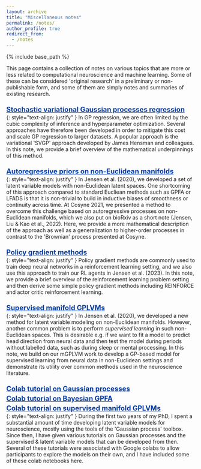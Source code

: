 ```yaml
---
layout: archive
title: "Miscellaneous notes"
permalink: /notes/
author_profile: true
redirect_from:
  - /notes
---
```


{% include base_path %}

<head>
<style>
a.blog:link {
  color: #003CA4;
  background-color: transparent;
  text-decoration: underline;
  font-weight:bold;
}
a.blog:visited {
  color: #003CA4;
  background-color: transparent;
  text-decoration: underline;
  font-weight:bold;
}
</style>
</head>

This page contains a collection of notes on various topics that are more or less related to computational neuroscience and machine learning.
Some of these can be considered 'original research' in a preliminary or non-publishable form, and some of them are simply notes and summaries of existing research.

<p style="padding-bottom:-12px; margin-bottom:-12px; padding-top:8px; margin-top:8px">
<a style="font-size:1.3em" class="blog" href="http://KrisJensen.github.io/files/notes/svgp.pdf">
Stochastic variational Gaussian processes regression
</a>
</p>

{: style="text-align: justify" }
In GP regression, we are often limited by the cubic complexity of inference and hyperparameter optimization.
Several approaches have therefore been developed in order to mitigate this cost and scale GP regression to larger datasets.
A popular approach is the variational 'SVGP' approach developed by James Hensman and colleagues.
In this note, we provide a brief overview of the mathematical underpinnings of this method.

<p style="padding-bottom:-12px; margin-bottom:-12px; padding-top:8px; margin-top:8px">
<a style="font-size:1.3em" class="blog" href="http://KrisJensen.github.io/files/notes/manifold_ARs.pdf">
Autoregressive priors on non-Euclidean manifolds
</a>
</p>

{: style="text-align: justify" }
In Jensen et al. (2020), we developed a set of latent variable models with non-Euclidean latent spaces.
One shortcoming of this approach compared to standard Eucliean methods such as GPFA or LFADS is that it is non-trivial to build in inductive biases of smoothness or continuity across time.
At Cosyne 2021, we presented a method to overcome this challenge based on autoregressive processes on non-Euclidean manifolds, which we also put on bioRxiv as a short note (Jensen, Liu & Kao et al., 2022).
Here, we provide a more mathematical description of the approach as well as a generalization to higher-order processes in contrast to the 'Brownian' process presented at Cosyne.

<p style="padding-bottom:-12px; margin-bottom:-12px; padding-top:8px; margin-top:8px">
<a style="font-size:1.3em" class="blog" href="http://KrisJensen.github.io/files/notes/pg.pdf">
Policy gradient methods
</a>
</p>

{: style="text-align: justify" }
Policy gradient methods are commonly used to train deep neural networks in a reinforcement learning setting, and we also use this approach to train our RL agents in Jensen et al. (2023).
In this note, we provide a brief overview of the reinforcement learning problem setting and then derive some simple policy gradient methods including REINFORCE and actor critic reinforcement learning.

<p style="padding-bottom:-12px; margin-bottom:-12px; padding-top:8px; margin-top:8px">
<a style="font-size:1.3em" class="blog" href="http://KrisJensen.github.io/files/notes/supervised_mgplvm.pdf">
Supervised manifold GPLVMs
</a>
</p>

{: style="text-align: justify" }
In Jensen et al. (2020), we developed a new method for latent variable modeling on non-Euclidean manifolds.
However, another common problem is to perform _supervised learning_ in such non-Euclidean spaces.
This is desirable e.g. if we want to fit a model to predict head direction from neural data and then test the model during periods without labelled data, such as during sleep or mental processing.
In this note, we build on our mGPLVM work to develop a GP-based model for supervised learning from neural data in non-Euclidean settings and demonstrate its utility over common methods used in the neuroscience literature.

<p style="padding-bottom:-12px; margin-bottom:-12px; padding-top:8px; margin-top:8px">
<a style="font-size:1.3em" class="blog" href="https://colab.research.google.com/drive/1feqZiYe5MEOSzMzpZ_v8AxfwK_qtE3ST?usp=sharing">
Colab tutorial on Gaussian processes
</a>
</p>

<p style="padding-bottom:-12px; margin-bottom:-12px; padding-top:8px; margin-top:8px">
<a style="font-size:1.3em" class="blog" href="https://colab.research.google.com/drive/1Q-Qy8LM_Xn52g4dYycPRaBx0sMsti4_U?usp=sharing">
Colab tutorial on Bayesian GPFA
</a>
</p>

<p style="padding-bottom:-12px; margin-bottom:-12px; padding-top:8px; margin-top:8px">
<a style="font-size:1.3em" class="blog" href="https://colab.research.google.com/drive/1C7x5u4cMsH5f4i261Yz81zgDHgcJ-_MY?usp=sharing">
Colab tutorial on supervised manifold GPLVMs
</a>
</p>

{: style="text-align: justify" }
During the first two years of my PhD, I spent a substantial amount of time developing latent variable models for neuroscience, mostly using the tools of the 'Gaussian process' toolbox.
Since then, I have given various tutorials on Gaussian processes and the supervised & latent variable models that can be developed from then.
Several of these tutorials were associated with Google colabs to allow participants to explore the models on their own, and I have included some of these colab notebooks here.

<!-- <p style="padding-bottom:-12px; margin-bottom:-12px; padding-top:8px; margin-top:8px">
<a style="font-size:1.3em" class="blog" href="http://KrisJensen.github.io/files/blog_stability.pdf">
An algorithmic hypothesis of differential neural stability in the brain
</a>
</p>

{: style="text-align: justify" }
There is a long-running debate in the neuroscience community about whether task-specific neural representations are stable after task learning or whether they drift in some null-space that does not affect task performance, and there is a large body of experimental support for both hypotheses in different brain regions and contexts.
In this short note, we consider how differences in neural stability between brain regions may reflect different algorithmic approaches to addressing the challenge of continual learning, drawing inspiration from both the machine learning literature on continual learning and the neuroscience literature on neural stability and memory consolidation. -->

<!-- <p style="padding-bottom:-12px; margin-bottom:-12px; padding-top:8px; margin-top:8px">
<a style="font-size:1.3em" class="blog" href="http://KrisJensen.github.io/files/blog_stability.pdf">
GPLVMs for neuroscience
</a>
</p>

{: style="text-align: justify" }
Many neuroscience LVMs can be considered GPLVMs. We provide an overview here. -->
